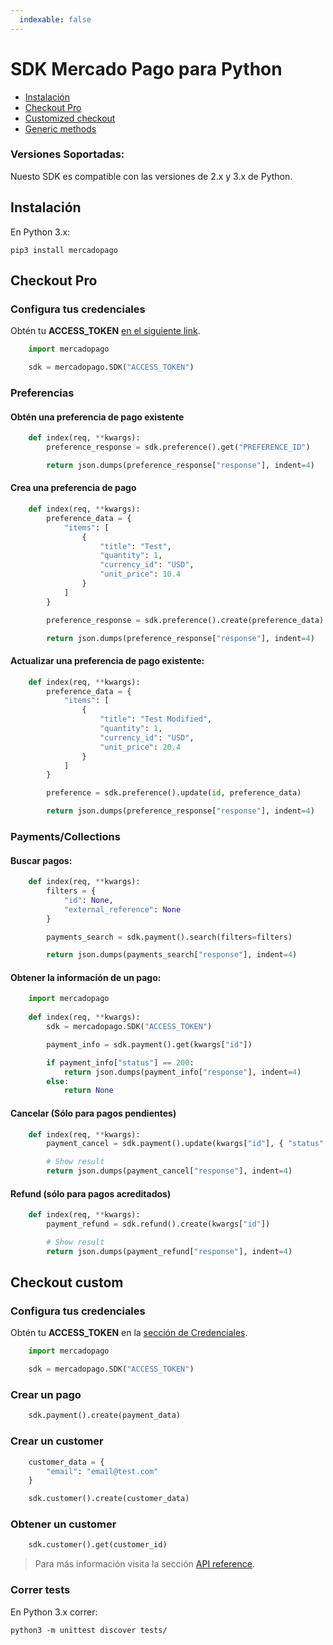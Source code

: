 ```yaml
---
  indexable: false
---
```

# SDK Mercado Pago para Python


* [Instalación](#bookmark_instalación)
* [Checkout Pro](#bookmark_checkout_pro)
* [Customized checkout](#bookmark_checkout_custom)
* [Generic methods](#bookmark_métodos_genéricos)

### Versiones Soportadas:

Nuesto SDK es compatible con las versiones de 2.x y 3.x de Python.

## Instalación


En Python 3.x:

``pip3 install mercadopago``

## Checkout Pro


### Configura tus credenciales


Obtén tu **ACCESS_TOKEN** [en el siguiente link]([FAKER][CREDENTIALS][URL]).


```python
    import mercadopago

    sdk = mercadopago.SDK("ACCESS_TOKEN")
```

### Preferencias


#### Obtén una preferencia de pago existente


```python
    def index(req, **kwargs):
        preference_response = sdk.preference().get("PREFERENCE_ID")

        return json.dumps(preference_response["response"], indent=4)
```

#### Crea una preferencia de pago

```python
    def index(req, **kwargs):
        preference_data = {
            "items": [
                {
                    "title": "Test",
                    "quantity": 1,
                    "currency_id": "USD",
                    "unit_price": 10.4
                }
            ]
        }

        preference_response = sdk.preference().create(preference_data)

        return json.dumps(preference_response["response"], indent=4)
```
#### Actualizar una preferencia de pago existente:


```python
    def index(req, **kwargs):
        preference_data = {
            "items": [
                {
                    "title": "Test Modified",
                    "quantity": 1,
                    "currency_id": "USD",
                    "unit_price": 20.4
                }
            ]
        }

        preference = sdk.preference().update(id, preference_data)

        return json.dumps(preference_response["response"], indent=4)
```
### Payments/Collections


#### Buscar pagos:

```python
    def index(req, **kwargs):
        filters = {
            "id": None,
            "external_reference": None
        }

        payments_search = sdk.payment().search(filters=filters)

        return json.dumps(payments_search["response"], indent=4)
```

#### Obtener la información de un pago:

```python
    import mercadopago
    
    def index(req, **kwargs):
        sdk = mercadopago.SDK("ACCESS_TOKEN")

        payment_info = sdk.payment().get(kwargs["id"])

        if payment_info["status"] == 200:
            return json.dumps(payment_info["response"], indent=4)
        else:
            return None
```

#### Cancelar (Sólo para pagos pendientes)

```python
    def index(req, **kwargs):
        payment_cancel = sdk.payment().update(kwargs["id"], { "status": "cancelled" })

        # Show result
        return json.dumps(payment_cancel["response"], indent=4)
```

#### Refund (sólo para pagos acreditados)

```python
    def index(req, **kwargs):
        payment_refund = sdk.refund().create(kwargs["id"])

        # Show result
        return json.dumps(payment_refund["response"], indent=4)
```

## Checkout custom

### Configura tus credenciales

Obtén tu **ACCESS_TOKEN** en la [sección de Credenciales]([FAKER][CREDENTIALS][URL]).


```python
    import mercadopago

    sdk = mercadopago.SDK("ACCESS_TOKEN")
```


### Crear un pago

```python
    sdk.payment().create(payment_data)
```

### Crear un customer

```python
    customer_data = {
        "email": "email@test.com"
    }

    sdk.customer().create(customer_data)
```

### Obtener un customer

```python
    sdk.customer().get(customer_id)
```

> Para más información visita la sección [API reference](https://www.mercadopago[FAKER][URL][DOMAIN]/developers/es/reference).


### Correr tests


En Python 3.x correr:

``python3 -m unittest discover tests/``
